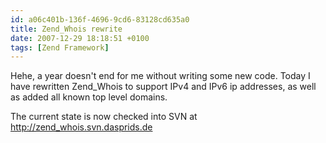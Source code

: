 ```yaml
---
id: a06c401b-136f-4696-9cd6-83128cd635a0
title: Zend_Whois rewrite
date: 2007-12-29 18:18:51 +0100
tags: [Zend Framework]
---
```


Hehe, a year doesn't end for me without writing some new code. Today I have rewritten Zend_Whois to support IPv4 and IPv6 ip addresses, as well as added all known top level domains.

The current state is now checked into SVN at http://zend_whois.svn.dasprids.de